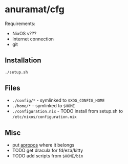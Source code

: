 # anuramat/cfg

Requirements:
- NixOS v???
- Internet connection
- git

## Installation
```sh
./setup.sh
```

## Files
- `./config/*` - symlinked to `$XDG_CONFIG_HOME`
- `./home/*` - symlinked to `$HOME`
- `./configuration.nix` - TODO install from setup.sh to `/etc/nixos/configuration.nix`

## Misc
- put [apropos](https://nixos.wiki/wiki/Apropos) where it belongs
- TODO get dracula for fd/eza/kitty
- TODO add scripts from `$HOME/bin`
